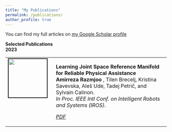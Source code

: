 ```yaml
---
title: "My Publications"
permalink: /publications/
author_profile: true
---
```


You can find my full articles on <a href="https://scholar.google.com/citations?user=yu3z4wcAAAAJ&hl=en"> my Google Scholar profile </a> <br>

<strong>Selected Publications</strong> <br>
<strong>2023</strong> <br>
<table >
<tbody>
<tr> <td style="width:120px; height=120px; vertical-align: top;"> <img style="float: left; margin-right: 10px " src="https://amirrazmjoo.github.io/images/IROS_23.png" width="120px" height="120px" border="2px solid #bbb"> </td>
<td style= "height=120px; vertical-align: top;"> <p>
<strong> Learning Joint Space Reference Manifold for Reliable Physical Assistance </strong> <br>
<strong> Amirreza Razmjoo </strong>, Tilen Brecelj, Kristina Savevska, Aleš Ude, Tadej Petrič, and Sylvain Calinon. <br> 
<i> In Proc. IEEE Intl Conf. on Intelligent Robots and Systems (IROS).  
<br> 
<div class="links">
    <a class="btn btn-sm z-depth-0 waves-effect waves-light" href="https://amirrazmjoo.github.io/files/IROS_23.pdf" role="button" target="_blank"> PDF </a> </div> </i>  </p> </td>
</tr>
</tbody>
</table>

